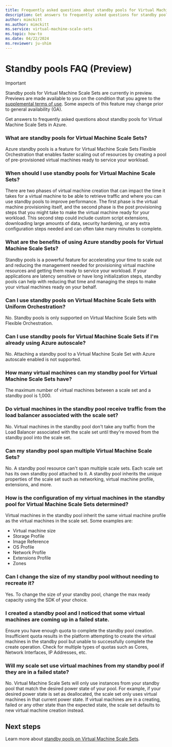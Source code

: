 ```yaml
---
title: Frequently asked questions about standby pools for Virtual Machine Scale Sets
description: Get answers to frequently asked questions for standby pools on Virtual Machine Scale Sets.
author: mimckitt
ms.author: mimckitt
ms.service: virtual-machine-scale-sets
ms.topic: how-to
ms.date: 04/22/2024
ms.reviewer: ju-shim
---
```


# Standby pools FAQ (Preview)

> [!IMPORTANT]
> Standby pools for Virtual Machine Scale Sets are currently in preview. Previews are made available to you on the condition that you agree to the [supplemental terms of use](https://azure.microsoft.com/support/legal/preview-supplemental-terms/). Some aspects of this feature may change prior to general availability (GA). 

Get answers to frequently asked questions about standby pools for Virtual Machine Scale Sets in Azure.

### What are standby pools for Virtual Machine Scale Sets? 
Azure standby pools is a feature for Virtual Machine Scale Sets Flexible Orchestration that enables faster scaling out of resources by creating a pool of pre-provisioned virtual machines ready to service your workload. 

### When should I use standby pools for Virtual Machine Scale Sets? 
There are two phases of virtual machine creation that can impact the time it takes for a virtual machine to be able to retrieve traffic and where you can use standby pools to improve performance. The first phase is the virtual machine provisioning itself, and the second phase is the post provisioning steps that you might take to make the virtual machine ready for your workload. This second step could include custom script extensions, downloading large amounts of data, security hardening, or any extra configuration steps needed and can often take many minutes to complete. 

### What are the benefits of using Azure standby pools for Virtual Machine Scale Sets? 
Standby pools is a powerful feature for accelerating your time to scale out and reducing the management needed for provisioning virtual machine resources and getting them ready to service your workload. If your applications are latency sensitive or have long initialization steps, standby pools can help with reducing that time and managing the steps to make your virtual machines ready on your behalf. 

### Can I use standby pools on Virtual Machine Scale Sets with Uniform Orchestration?
No. Standby pools is only supported on Virtual Machine Scale Sets with Flexible Orchestration.

### Can I use standby pools for Virtual Machine Scale Sets if I'm already using Azure autoscale? 
No. Attaching a standby pool to a Virtual Machine Scale Set with Azure autoscale enabled is not supported.  

### How many virtual machines can my standby pool for Virtual Machine Scale Sets have? 
The maximum number of virtual machines between a scale set and a standby pool is 1,000. 

### Do virtual machines in the standby pool receive traffic from the load balancer associated with the scale set? 
No. Virtual machines in the standby pool don't take any traffic from the Load Balancer associated with the scale set until they're moved from the standby pool into the scale set. 

### Can my standby pool span multiple Virtual Machine Scale Sets? 
No. A standby pool resource can't span multiple scale sets. Each scale set has its own standby pool attached to it. A standby pool inherits the unique properties of the scale set such as networking, virtual machine profile, extensions, and more. 

### How is the configuration of my virtual machines in the standby pool for Virtual Machine Scale Sets determined? 
Virtual machines in the standby pool inherit the same virtual machine profile as the virtual machines in the scale set. Some examples are:  
- Virtual machine size
- Storage Profile
- Image Reference
- OS Profile
- Network Profile
- Extensions Profile
- Zones


### Can I change the size of my standby pool without needing to recreate it? 
Yes. To change the size of your standby pool, change the max ready capacity using the SDK of your choice. 


### I created a standby pool and I noticed that some virtual machines are coming up in a failed state. 
Ensure you have enough quota to complete the standby pool creation. Insufficient quota results in the platform attempting to create the virtual machines in the standby pool but unable to successfully complete the create operation. Check for multiple types of quotas such as Cores, Network Interfaces, IP Addresses, etc.

### Will my scale set use virtual machines from my standby pool if they are in a failed state? 
No. Virtual Machine Scale Sets will only use instances from your standby pool that match the desired power state of your pool. For example, if your desired power state is set as deallocated, the scale set only uses virtual machines in that current power state. If virtual machines are in a creating, failed or any other state than the expected state, the scale set defaults to new virtual machine creation instead. 


## Next steps

Learn more about [standby pools on Virtual Machine Scale Sets](standby-pools-overview.md).